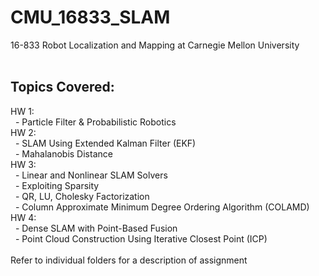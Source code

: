 # CMU_16833_SLAM
16-833 Robot Localization and Mapping at Carnegie Mellon University <br />
<br />
## Topics Covered: <br />
HW 1: <br/>
&nbsp; - Particle Filter & Probabilistic Robotics <br />
HW 2: <br/>
&nbsp; - SLAM Using Extended Kalman Filter (EKF) <br />
&nbsp; - Mahalanobis Distance <br/>
HW 3: <br/>
&nbsp; - Linear and Nonlinear SLAM Solvers <br />
&nbsp; - Exploiting Sparsity <br />
&nbsp; - QR, LU, Cholesky Factorization <br />
&nbsp; - Column Approximate Minimum Degree Ordering Algorithm (COLAMD) <br />
HW 4: <br/>
&nbsp; - Dense SLAM with Point-Based Fusion <br />
&nbsp; - Point Cloud Construction Using Iterative Closest Point (ICP) <br />
<br />
Refer to individual folders for a description of assignment

